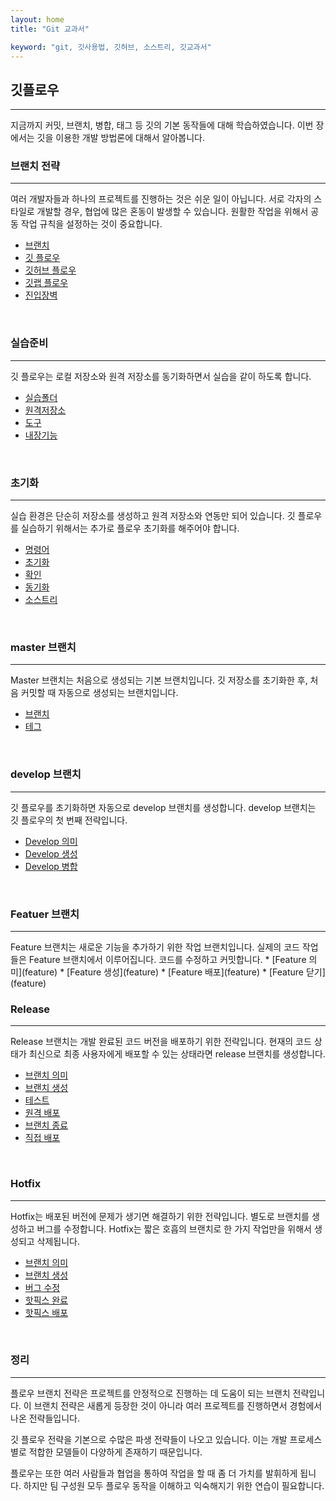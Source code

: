 ```yaml
---
layout: home
title: "Git 교과서"

keyword: "git, 깃사용법, 깃허브, 소스트리, 깃교과서"
---
```

## 깃플로우
<hr>
지금까지 커밋, 브랜치, 병합, 태그 등 깃의 기본 동작들에 대해 학습하였습니다. 이번 장에서는 깃을 이용한 개발 방법론에 대해서 알아봅니다.

<br>


### 브랜치 전략
<hr>
여러 개발자들과 하나의 프로젝트를 진행하는 것은 쉬운 일이 아닙니다. 서로 각자의 스타일로 개발할 경우, 협업에 많은 혼동이 발생할 수 있습니다. 원활한 작업을 위해서 공동 작업 규칙을 설정하는 것이 중요합니다.

* [브랜치](gitflow)
* [깃 플로우](gitflow)
* [깃허브 플로우](gitflow)
* [깃랩 플로우](gitflow)
* [진입장벽](gitflow)

<br>


### 실습준비
<hr>
깃 플로우는 로컬 저장소와 원격 저장소를 동기화하면서 실습을 같이 하도록 합니다. 

* [실습폴더](practice)
* [원격저장소](practice)
* [도구](practice)
* [내장기능](practice)

<br>


### 초기화
<hr>
실습 환경은 단순히 저장소를 생성하고 원격 저장소와 연동만 되어 있습니다. 깃 플로우를 실습하기 위해서는 추가로 플로우 초기화를 해주어야 합니다.

* [명령어](init)
* [초기화](init)
* [확인](init)
* [동기화](init)
* [소스트리](init)

<br>


### master 브랜치
<hr>
Master 브랜치는 처음으로 생성되는 기본 브랜치입니다. 깃 저장소를 초기화한 후, 처음 커밋할 때 자동으로 생성되는 브랜치입니다. 

* [브랜치](master)
* [테그](master)

<br>


### develop 브랜치
<hr>
깃 플로우를 초기화하면 자동으로 develop 브랜치를 생성합니다. develop 브랜치는 깃 플로우의 첫 번째 전략입니다. 

* [Develop 의미](develop)
* [Develop 생성](develop)
* [Develop 병합](develop)

<br>


### Featuer 브랜치
<hr>
Feature 브랜치는 새로운 기능을 추가하기 위한 작업 브랜치입니다. 실제의 코드 작업들은 Feature 브랜치에서 이루어집니다. 코드를 수정하고 커밋합니다.
* [Feature 의미](feature)
* [Feature 생성](feature)
* [Feature 배포](feature)
* [Feature 닫기](feature)

<br>


### Release
<hr>
Release 브랜치는 개발 완료된 코드 버전을 배포하기 위한 전략입니다. 현재의 코드 상태가 최신으로 최종 사용자에게 배포할 수 있는 상태라면 release 브랜치를 생성합니다.

* [브랜치 의미](release)
* [브랜치 생성](release)
* [테스트](release)
* [원격 배포](release)
* [브랜치 종료](release)
* [직접 배포](release)

<br>


### Hotfix
<hr>
Hotfix는 배포된 버전에 문제가 생기면 해결하기 위한 전략입니다. 별도로 브랜치를 생성하고 버그를 수정합니다. Hotfix는 짧은 호흡의 브랜치로 한 가지 작업만을 위해서 생성되고 삭제됩니다.

* [브랜치 의미](hotfix)
* [브랜치 생성](hotfix)
* [버그 수정](hotfix)
* [핫픽스 완료](hotfix)
* [핫픽스 배포](hotfix)

<br>


### 정리
<hr>
플로우 브랜치 전략은 프로젝트를 안정적으로 진행하는 데 도움이 되는 브랜치 전략입니다. 이 브랜치 전략은 새롭게 등장한 것이 아니라 여러 프로젝트를 진행하면서 경험에서 나온 전략들입니다.  

깃 플로우 전략을 기본으로 수많은 파생 전략들이 나오고 있습니다. 이는 개발 프로세스별로 적합한 모델들이 다양하게 존재하기 때문입니다.  

플로우는 또한 여러 사람들과 협업을 통하여 작업을 할 때 좀 더 가치를 발휘하게 됩니다. 하지만 팀 구성원 모두 플로우 동작을 이해하고 익숙해지기 위한 연습이 필요합니다.  

<br><br>